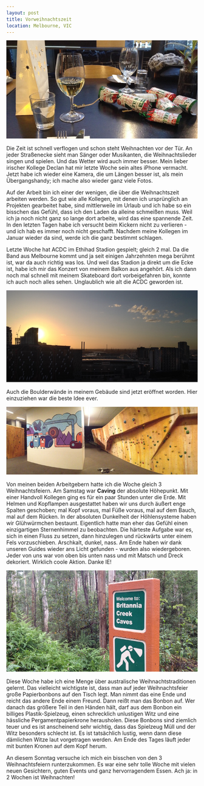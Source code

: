 ```yaml
---
layout: post
title: Vorweihnachtszeit
location: Melbourne, VIC
---
```


![Weihnachtsfeier 3](/public/post_img/prexmas4.jpg)

Die Zeit ist schnell verflogen und schon steht Weihnachten vor der Tür. An jeder Straßenecke sieht man Sänger oder Musikanten, die Weihnachtslieder singen und spielen. Und das Wetter wird auch immer besser. Mein lieber irischer Kollege Declan hat mir letzte Woche sein altes iPhone vermacht. Jetzt habe ich wieder eine Kamera, die um Längen besser ist, als mein Übergangshandy; ich mache also wieder ganz viele Fotos.

Auf der Arbeit bin ich einer der wenigen, die über die Weihnachtszeit arbeiten werden. So gut wie alle Kollegen, mit denen ich ursprünglich an Projekten gearbeitet habe, sind mittlerweile im Urlaub und ich habe so ein bisschen das Gefühl, dass ich den Laden da alleine schmeißen muss. Weil ich ja noch nicht ganz so lange dort arbeite, wird das eine spannende Zeit. In den letzten Tagen habe ich versucht beim Kickern nicht zu verlieren - und ich hab es immer noch nicht geschafft. Nachdem meine Kollegen im Januar wieder da sind, werde ich die ganz bestimmt schlagen.

Letzte Woche hat ACDC im Ethihad Stadion gespielt; gleich 2 mal. Da die Band aus Melbourne kommt und ja seit einigen Jahrzehnten mega berühmt ist, war da auch richtig was los. Und weil das Stadion ja direkt um die Ecke ist, habe ich mir das Konzert von meinem Balkon aus angehört. Als ich dann noch mal schnell mit meinem Skateboard dort vorbeigefahren bin, konnte ich auch noch alles sehen. Unglaublich wie alt die ACDC geworden ist.

![Ausblick vom Balkon](/public/post_img/prexmas1.jpg)

Auch die Boulderwände in meinem Gebäude sind jetzt eröffnet worden. Hier einzuziehen war die beste Idee ever.

![Die Boulderwände](/public/post_img/prexmas2.jpg)

Von meinen beiden Arbeitgebern hatte ich die Woche gleich 3 Weihnachtsfeiern. Am Samstag war **Caving** der absolute Höhepunkt. Mit einer Handvoll Kollegen ging es für ein paar Stunden unter die Erde. Mit Helmen und Kopflampen ausgestattet haben wir uns durch äußert enge Spalten geschoben; mal Kopf voraus, mal Füße voraus, mal auf dem Bauch, mal auf dem Rücken. In der absoluten Dunkelheit der Höhlensysteme haben wir Glühwürmchen bestaunt. Eigentlich hatte man eher das Gefühl einen einzigartigen Sternenhimmel zu beobachten. Die härteste Aufgabe war es, sich in einen Fluss zu setzen, dann hinzulegen und rückwärts unter einem Fels vorzuschieben. Arschkalt, dunkel, nass. Am Ende haben wir dank unseren Guides wieder ans Licht gefunden - wurden also wiedergeboren. Jeder von uns war von oben bis unten nass und mit Matsch und Dreck dekoriert. Wirklich coole Aktion. Danke IE!

![Britannia Creek](/public/post_img/prexmas3.jpg)

Diese Woche habe ich eine Menge über australische Weihnachtstraditionen gelernt. Das vielleicht wichtigste ist, dass man auf jeder Weihnachtsfeier große Papierbonbons auf den Tisch legt. Man nimmt das eine Ende und reicht das andere Ende einem Freund. Dann reißt man das Bonbon auf. Wer danach das größere Teil in den Händen hält, darf aus dem Bonbon ein billiges Plastik-Spielzeug, einen schrecklich unlustigen Witz und eine hässliche Pergamentpapierkrone herausholen. Diese Bonbons sind ziemlich teuer und es ist anscheinend sehr wichtig, dass das Spielzeug Müll und der Witz besonders schlecht ist. Es ist tatsächlich lustig, wenn dann diese dämlichen Witze laut vorgetragen werden. Am Ende des Tages läuft jeder mit bunten Kronen auf dem Kopf herum.

An diesem Sonntag versuche ich mich ein bisschen von den 3 Weihnachtsfeiern runterzukommen. Es war eine sehr tolle Woche mit vielen neuen Gesichtern, guten Events und ganz hervorragendem Essen. Ach ja: in 2 Wochen ist Weihnachten!
